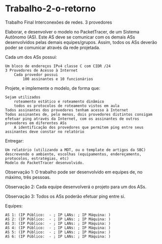 # Trabalho-2-o-retorno
Trabalho Final Interconexões de redes. 3 provedores



Elaborar, e desenvolver o modelo no PacketTracer, de um Sistema Autônomo (AS). Este AS deve se comunicar com os demais ASs desenvolvidos pelas demais equipes/grupos. Assim, todos os ASs deverão poder se comunicar através da rede projetada.

Cada um dos ASs possui:

    Um bloco de endereços IPv4 classe C com CIDR /24
    3 Provedores de Acesso à Internet
        Cada provedor possui
            100 assinantes e 10 funcionários

Projete, e implemente o modelo, de forma que:

    Sejam utilizados
        roteamento estático e roteamento dinâmico
        todos os protocolos de roteamento vistos em aula
    Todos assinantes dos provedores tenham acesso à Internet
    Todos assinantes de, pelo menos, dois provedores distintos consigam efetuar ping através da Internet, com os assinantes de outros provedores em diferentes ASs
        A identificação dos provedores que permitem ping entre seus assinantes deve constar no relatório

Entregar:

    Um relatório (utilizando a MDT, ou o template de artigos da SBC) descrevendo o ambiente, escolhas (equipamentos, endereçamento, protocolos, estratégias, etc)
    Modelo do PacketTracer desenvolvido.

Observação 1: O trabalho pode ser desenvolvido em equipes de, no máximo, três pessoas.

Observação 2: Cada equipe desenvolverá o projeto para um dos ASs.

Observação 3: Todos os ASs poderão efetuar ping entre si.

Equipes:

    AS 1: (IP Público:  - ; IP LANs: ; IP Máquina: )
    AS 2: (IP Público:  - ; IP LANs: ; IP Máquina: )
    AS 3: (IP Público:  - ; IP LANs: ; IP Máquina: )
    AS 4: (IP Público:  - ; IP LANs: ; IP Máquina: )
    AS 5: (IP Público:  - ; IP LANs: ; IP Máquina: )
    AS 6: (IP Público:  - ; IP LANs: ; IP Máquina: )
